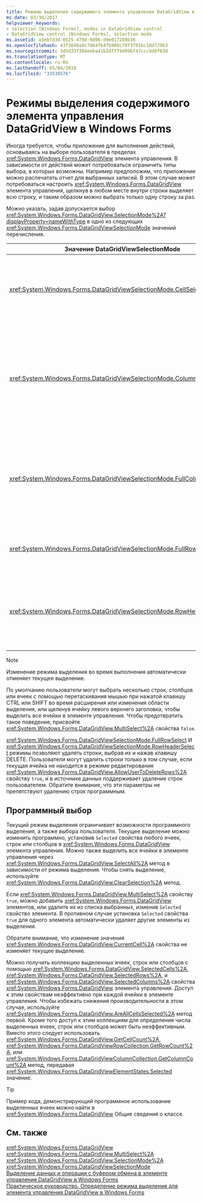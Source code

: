 ```yaml
---
title: Режимы выделения содержимого элемента управления DataGridView в Windows Forms
ms.date: 03/30/2017
helpviewer_keywords:
- selection [Windows Forms], modes in DataGridView control
- DataGridView control [Windows Forms], selection mode
ms.assetid: a3ebfd3d-0525-479d-9d96-d9e017289b36
ms.openlocfilehash: 43f3648a9c7d64fb4fb900c7df3f01bc18d729b3
ms.sourcegitcommit: 3d5d33f384eeba41b2dff79d096f47ccc8d8f03d
ms.translationtype: MT
ms.contentlocale: ru-RU
ms.lasthandoff: 05/04/2018
ms.locfileid: "33539576"
---
```

# <a name="selection-modes-in-the-windows-forms-datagridview-control"></a>Режимы выделения содержимого элемента управления DataGridView в Windows Forms
Иногда требуется, чтобы приложение для выполнения действий, основываясь на выборе пользователя в пределах <xref:System.Windows.Forms.DataGridView> элемента управления. В зависимости от действий может потребоваться ограничить типы выбора, в которых возможны. Например предположим, что приложение можно распечатать отчет для выбранных записей. В этом случае может потребоваться настроить <xref:System.Windows.Forms.DataGridView> элемента управления, щелкнув в любом месте внутри строки выделяет всю строку, и таким образом можно выбрать только одну строку за раз.  
  
 Можно указать, задав допускается выбор <xref:System.Windows.Forms.DataGridView.SelectionMode%2A?displayProperty=nameWithType> в одно из следующих <xref:System.Windows.Forms.DataGridViewSelectionMode> значений перечисления.  
  
|Значение DataGridViewSelectionMode|Описание|  
|-------------------------------------|-----------------|  
|<xref:System.Windows.Forms.DataGridViewSelectionMode.CellSelect>|При щелчке ячейки выделяется. Заголовки строк и столбцов не может использоваться для выбора.|  
|<xref:System.Windows.Forms.DataGridViewSelectionMode.ColumnHeaderSelect>|При щелчке ячейки выделяется. Щелкнув заголовок столбца выбирает весь столбец. Заголовки столбцов не может использоваться для сортировки.|  
|<xref:System.Windows.Forms.DataGridViewSelectionMode.FullColumnSelect>|Выделение всего столбца по щелчку ячейки или заголовок столбца. Заголовки столбцов не может использоваться для сортировки.|  
|<xref:System.Windows.Forms.DataGridViewSelectionMode.FullRowSelect>|Щелкнув ячейку или строку заголовка выделяет всю строку.|  
|<xref:System.Windows.Forms.DataGridViewSelectionMode.RowHeaderSelect>|Режим выбора по умолчанию. При щелчке ячейки выделяется. При щелчке заголовка строки выделяет всю строку.|  
  
> [!NOTE]
>  Изменение режима выделения во время выполнения автоматически отменяет текущее выделение.  
  
 По умолчанию пользователи могут выбрать несколько строк, столбцов или ячеек с помощью перетаскивания мышью при нажатой клавишу CTRL или SHIFT во время расширения или изменения области выделения, или щелкнув ячейку левого верхнего заголовка, чтобы выделить все ячейки в элементе управления. Чтобы предотвратить такое поведение, присвойте <xref:System.Windows.Forms.DataGridView.MultiSelect%2A> свойства `false`.  
  
 <xref:System.Windows.Forms.DataGridViewSelectionMode.FullRowSelect> И <xref:System.Windows.Forms.DataGridViewSelectionMode.RowHeaderSelect> режимы позволяют удалять строки, выбрав их и нажав клавишу DELETE. Пользователи могут удалить строки только в том случае, если текущая ячейка не находится в режиме редактирования <xref:System.Windows.Forms.DataGridView.AllowUserToDeleteRows%2A> свойству `true`, и в источнике данных поддерживает удаление строк пользователем. Обратите внимание, что эти параметры не препятствуют удалению строк программным.  
  
## <a name="programmatic-selection"></a>Программный выбор  
 Текущий режим выделения ограничивает возможности программного выделения, а также выбора пользователя. Текущее выделение можно изменить программно, установив `Selected` свойства любого ячеек, строк или столбцов в <xref:System.Windows.Forms.DataGridView> элемента управления. Можно также выделить все ячейки в элементе управления через <xref:System.Windows.Forms.DataGridView.SelectAll%2A> метод в зависимости от режима выделения. Чтобы снять выделение, используйте <xref:System.Windows.Forms.DataGridView.ClearSelection%2A> метод.  
  
 Если <xref:System.Windows.Forms.DataGridView.MultiSelect%2A> свойству `true`, можно добавить <xref:System.Windows.Forms.DataGridView> элементов, или удалите их из списка выбранных, изменив `Selected` свойство элемента. В противном случае установка `Selected` свойства `true` для одного элемента автоматически удаляет другие элементы из выделения.  
  
 Обратите внимание, что изменение значения <xref:System.Windows.Forms.DataGridView.CurrentCell%2A> свойства не изменяет текущее выделение.  
  
 Можно получить коллекцию выделенных ячеек, строк или столбцов с помощью <xref:System.Windows.Forms.DataGridView.SelectedCells%2A>, <xref:System.Windows.Forms.DataGridView.SelectedRows%2A>, и <xref:System.Windows.Forms.DataGridView.SelectedColumns%2A> свойства <xref:System.Windows.Forms.DataGridView> элемента управления. Доступ к этим свойствам неэффективно при каждой ячейки в элементе управления. Чтобы избежать снижения производительности в этом случае, используйте <xref:System.Windows.Forms.DataGridView.AreAllCellsSelected%2A> метод первой. Кроме того доступ к этим коллекциям для определения числа выделенных ячеек, строк или столбцов может быть неэффективным. Вместо этого следует использовать <xref:System.Windows.Forms.DataGridView.GetCellCount%2A>, <xref:System.Windows.Forms.DataGridViewRowCollection.GetRowCount%2A>, или <xref:System.Windows.Forms.DataGridViewColumnCollection.GetColumnCount%2A> метод, передавая <xref:System.Windows.Forms.DataGridViewElementStates.Selected> значение.  
  
> [!TIP]
>  Пример кода, демонстрирующий программное использование выделенных ячеек можно найти в <xref:System.Windows.Forms.DataGridView> Общие сведения о классе.  
  
## <a name="see-also"></a>См. также  
 <xref:System.Windows.Forms.DataGridView>  
 <xref:System.Windows.Forms.DataGridView.MultiSelect%2A>  
 <xref:System.Windows.Forms.DataGridView.SelectionMode%2A>  
 <xref:System.Windows.Forms.DataGridViewSelectionMode>  
 [Выделение данных и операции с буфером обмена в элементе управления DataGridView в Windows Forms](../../../../docs/framework/winforms/controls/selection-and-clipboard-use-with-the-windows-forms-datagridview-control.md)  
 [Практическое руководство. Определение режима выделения для элемента управления DataGridView в Windows Forms](../../../../docs/framework/winforms/controls/how-to-set-the-selection-mode-of-the-windows-forms-datagridview-control.md)
